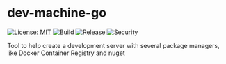 # dev-machine-go

[![License: MIT](https://img.shields.io/badge/License-MIT-blue.svg)](https://opensource.org/licenses/MIT) ![Build](https://github.com/cjlapao/dev-machine-go/workflows/Build/badge.svg) ![Release](https://github.com/cjlapao/dev-machine-go/workflows/Release/badge.svg) ![Security](https://github.com/cjlapao/dev-machine-go/workflows/CodeQL/badge.svg)  

Tool to help create a development server with several package managers, like Docker Container Registry and nuget
